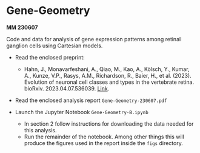 # Gene-Geometry

**MM 230607**

Code and data for analysis of gene expression patterns among retinal ganglion cells using Cartesian models.
 
-  Read the enclosed preprint:
 
	- Hahn, J., Monavarfeshani, A., Qiao, M., Kao, A., Kölsch, Y., Kumar, A., Kunze, V.P., Rasys, A.M., Richardson, R., Baier, H., et al. (2023). Evolution of neuronal cell classes and types in the vertebrate retina. bioRxiv. 2023.04.07.536039. [Link](https://doi.org/10.1101/2023.04.07.536039).

- Read the enclosed analysis report `Gene-Geometry-230607.pdf`

- Launch the Jupyter Notebook `Gene-Geometry-B.ipynb`
	- In section 2 follow instructions for downloading the data needed for this analysis.
	- Run the remainder of the notebook. Among other things this will produce the figures used in the report inside the `figs` directory.

